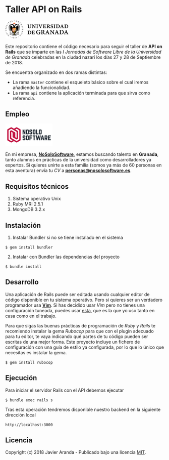 # Taller API on Rails

<img src="logo-ugr.png" width="200px" />

Este repositorio contiene el código necesario para seguir el taller de **API on Rails** que se
imparte en las *I Jornadas de Software Libre de la Universidad de Granada* celebradas en la ciudad
nazarí los días 27 y 28 de Septiembre de 2018.

Se encuentra organizado en dos ramas distintas:

* La rama `master` contiene el esqueleto básico sobre el cual iremos añadiendo la funcionalidad.
* La rama `api` contiene la aplicación terminada para que sirva como referencia.


## Empleo

<img src="logo-nosolosoftware.png" width="150px" />

En mi empresa, **[NoSoloSoftware](https://nosolosoftware.es)**, estamos buscando talento en
**Granada**, tanto alumnos en prácticas de la universidad como desarrolladores ya expertos. Si
quieres unirte a esta familia (somos ya más de 60 personas en esta aventura) envía tu *CV* a
**[personas@nosolosoftware.es](mailto:personas@nosolosoftware.es)**.


## Requisitos técnicos

1. Sistema operativo Unix
2. Ruby MRI 2.5.1
3. MongoDB 3.2.x


## Instalación

1. Instalar Bundler si no se tiene instalado en el sistema

```
$ gem install bundler
```

2. Instalar con Bundler las dependencias del proyecto

```
$ bundle install
```


## Desarrollo

Una aplicación de Rails puede ser editada usando cualquier editor de código disponible en tu
sistema operativo. Pero si quieres ser un verdadero programador usa **[Vim](https://www.vim.org)**.
Si has decidido usar *Vim* pero no tienes una configuración tuneada, puedes usar
[esta](https://github.com/javierav/dotvim), que es la que yo uso tanto en casa como en el trabajo.

Para que sigas las buenas prácticas de programación de *Ruby* y *Rails* te recomiendo instalar la
gema *Rubocop* para que con el plugin adecuado para tu editor, te vaya indicando qué partes de tu
código pueden ser escritas de una mejor forma. Este proyecto incluye un fichero de configuración con
una guía de estilo ya configurada, por lo que lo único que necesitas es instalar la gema.

```
$ gem install rubocop
```


## Ejecución

Para iniciar el servidor Rails con el API debemos ejecutar

```
$ bundle exec rails s
```

Tras esta operación tendremos disponible nuestro backend en la siguiente dirección local

```
http://localhost:3000
```


## Licencia

Copyright (c) 2018 Javier Aranda - Publicado bajo una licencia [MIT](LICENSE).

